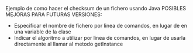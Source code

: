 Ejemplo de como hacer el checksum de un fichero usando Java
POSIBLES MEJORAS PARA FUTURAS VERSIONES:
- Especificar el nombre de fichero por linea de comandos, en lugar de en una variable de la clase
- Indicar el algoritmo a utilizar por linea de comandos, en lugar de usarla directamente al llamar al metodo getInstance
